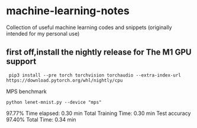 # machine-learning-notes
Collection of useful machine learning codes and snippets (originally intended for my personal use)

## first off,install the nightly release for  The M1 GPU support 
```
 pip3 install --pre torch torchvision torchaudio --extra-index-url https://download.pytorch.org/whl/nightly/cpu 
```




MPS benchmark

```
python lenet-mnist.py --device "mps"
```

 97.77%
Time elapsed: 0.30 min
Total Training Time: 0.30 min
Test accuracy 97.40%
Total Time: 0.34 min
